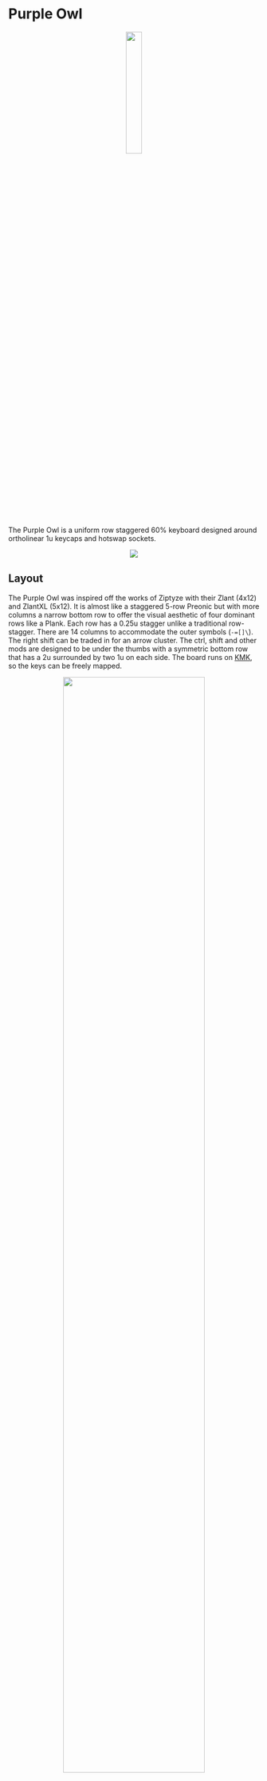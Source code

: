 # Purple Owl

<p align="center" width="100%">
    <img width="25%" src="assets/purple-owl-logo.png">
</p>

The Purple Owl is a uniform row staggered 60% keyboard designed around ortholinear 1u keycaps and hotswap sockets.

<p align="center" width="100%">
    <img src="assets/photos/day1.jpg">
</p>

## Layout
The Purple Owl was inspired off the works of Ziptyze with their Zlant (4x12) and ZlantXL (5x12). It is almost like a staggered 5-row Preonic but with more columns a narrow bottom row to offer the visual aesthetic of four dominant rows like a Plank. Each row has a 0.25u stagger unlike a traditional row-stagger. There are 14 columns to accommodate the outer symbols (`-=[]\`). The right shift can be traded in for an arrow cluster. The ctrl, shift and other mods are designed to be under the thumbs with a symmetric bottom row that has a 2u surrounded by two 1u on each side. The board runs on [KMK](http://kmkfw.io/), so the keys can be freely mapped.

<p align="center" width="100%">
    <img width="75%" src="assets/purple-owl-kle.png">
</p>

Link to the base layout at [Keyboard Layout Editor](http://www.keyboard-layout-editor.com/#/gists/7c51d0df5eb78da5dd614ee6019f13bc). KLE Raw is also available [here](purple-owl-kle.txt)

## Electronics
Instead of a traditional diode matrix, the Purple Owl implements a **scan chain** to poll the state of its switches using only 3 logic pins. This opens the door to support a wide variety of off-the-shelf microcontrollers including the Pro Micro layout variants popular in the mechanical keyboard community. KMK supports a scan chain scanner by default. So, any CircuitPython compatible board with the pinouts shown below should snap into Purple Owl. There is a solder jumper to select between two popular layouts - the Pro Micro variant and the Seeed XIAO variant. The Purple Owl design needs two power pins (3V3 and GND) and three logic pins (CLK, DATA, LATCH).

<p align="center" width="100%">
    <img width="75%" src="assets/pinout.jpeg">
</p>

> While, I currently have a bunch of RP2040 boards in various layouts, I eventually might test out KMK BLE wireless with some CircuitPython compatible nrf52840 board like the nice!nano, [Seeed nrf52840](https://www.seeedstudio.com/Seeed-XIAO-BLE-Sense-nRF52840-p-5253.html) or Adafruit QTPy Bluefruit (doesn't exist yet?). Anything with a JST connector for the battery.

## Seeed XIAO Mechanical Keyboard Contest
I came across an article for this [contest](https://www.seeedstudio.com/seeed-fusion-diy-xiao-mechanical-keyboard-contest.html) on [KBD.news](https://kbd.news/). The Purple Owl was designed to be powered by a [Seeed XIAO RP2040](https://www.seeedstudio.com/XIAO-RP2040-v1-0-p-5026.html) (or any CircuitPython compatible Seeed XIAO for that matter) and will be my entry in the contest! Seeed is sponsoring two fully [assembled PCBs](https://www.seeedstudio.com/pcb-assembly.html) - and that is an opportunity I simply couldn't pass on.

<p align="center" width="75%">
    <img src="assets/purple-owl-1p0-3D-top.png">
</p>

The tiny size of the Seeed XIAO RP2040 will be perfect to highlight the GPIO-efficient scan-chain design. Aside from the 61 switches, the Seeed XIAO RP2040 will drive 16 underglow LEDs which will look stunning in a laser cut case.

## News
- The prototype appeared on KBD.news! [Link](https://kbd.news/Purple-Owl-1581.html)

## Gallery
<p align="center" width="100%">
    <img src="assets/photos/day0.jpg">
</p>
<p align="center" width="100%">
    <img src="assets/photos/dark0.jpg">
</p>
<p align="center" width="100%">
    <img src="assets/photos/day2.jpg">
</p>
<p align="center" width="100%">
    <img src="assets/photos/dark1.jpg">
</p>
<p align="center" width="100%">
    <img src="assets/photos/day3.jpg">
</p>
<p align="center" width="100%">
    <img src="assets/photos/dark2.jpg">
</p>
<p align="center" width="100%">
    <img src="assets/photos/dark3.jpg">
</p>


## PCB
![done](https://img.shields.io/badge/Work-Complete-green?style=for-the-badge&logo=github)

### Externals
- Acheron MX footprints ([link](https://github.com/AcheronProject/acheron_MXH.pretty.git)) for Kailh hotswap sockets.
- Geometric animals art for the silkscreen ([link](https://www.etsy.com/listing/873524342/geometric-animals-bundle-svg-linear]))
- JLCPCB Tools for Kicad ([link](https://github.com/Bouni/kicad-jlcpcb-tools)) to generate the gerbers and assembly files for JLCPCB.

### Prototype v0.1
To get a feel for the layout I prototyped a board that runs off a RP2040 microcontroller, the Waveshare RP2040 Zero. When I started the prototype, I intended for the the final Purple Owl PCB to have all electronics integrated on the board, including the RP2040. The prototype PCB is simply a diode matrix of hotswap sockets and diodes hooked up to the Zero. No LEDs or anything fancy yet.

I referred to the "recommended minimums" on [Acheron Setup](http://acheronproject.com/acheron_setup/acheron_setup/) for board rules which are more constrained for some fields that the default JLCPCB setup. Laying out the switches is a cakewalk once you set the grid to 19.05mm (1u or 0.75in). For the stagger, set the grid to 4.7625mm (0.25u or 19.05/4mm). The controller is tilted by 26' which is along the ~~z~~slant of the columns.

<p align="center" width="100%">
    <img src="assets/purple-owl-prototype.png">
</p>

I checked for clearance pretty early on as soon as I had the swtiches and controller laid out to make sure the slightly tilted controller and USB cable seemed ok on the right side. I printed half(~ish) the layout flipped on paper to scale.

<p align="center" width="100%">
    <img width="50%" src="assets/prototype_clearance_check.jpg">
</p>

For assembly, I wanted to trial JLCPCB's assembly service - especially for hotswap sockets. While, I could simply solder the sockets myself, I was curious about JLCPCB's work. And, if it did work, then building the proper Purple Owl would be fairly turnkey.

The footprint for the JLCPCB [part](https://jlcpcb.com/partdetail/Kailh-CPG151101S11/C2803348) for the Kailh hotswap socket is centered around the socket itself. But, the switch footprint on the PCB is centered around the stem hole. So, I wrote a [small python snippet](pcb/tools/fix_pos.py) to fix the socket position and rotation in the POS assembly file. Below, you can see how it looks before (right) and after (left) the fix on the JLCPCB assembly preview.

<p align="center" width="100%">
    <img width="35%" src="assets/jlcpcb_fix_pos.png">
</p>

The cost for the PCB fabrication and assembly came up to $85 for 5 boards assembled. The 305 hotswap sockets (61 per board) going at 78 cents a piece for a total of about $24. In hindsight, I should have just assembled 2 boards considering this was a prototype, but my excitement got the better of me.

> Firmware Note: The Zero supports CircuitPython and thus, KMK. So, not much work to be done aside from the KMK config for the matrix. I'd need to add CircuitPython support for the RP2040 layout integrated on the proper Purple Owl (if I went that route), but that seems easy looking at [how it was ported](https://sourcegraph.com/github.com/adafruit/circuitpython/-/tree/ports/raspberrypi/boards/waveshare_rp2040_zero) for the Zero.

### Revelation: The Scan Chain

A while back, I had considered shift registers for scanning the switch matrix in passing when I had read this [Hackaday article](https://hackaday.com/2018/09/30/whats-the-cheapest-way-to-scan-lots-of-buttons/). Along the lines of using 2 shift registers for an 8x8 matrix - one serial-to-parallel to drive the columns and a parallel-to-serial to poll the rows. While this would use only two 8-bit shift registers, I'd still need diodes per switch for NKRO. However, I'd need no more than 5-6 pins to interface with the switch matrix over the two shift registers. At first glance, the approach didn't really seem any better than using a traditional diode matrix and routing the columns and rows to the IOs of the microcontroller (especially since I was considering integrating the RP2040 on the board).

Then, I stumbled upon an article for the [Hello World Smart Keyboard](https://kbd.news/Hello-Word-Smart-Keyboard-1569.html) project when Dovenyi posted their [#89 issue of the KBD News Digest](https://www.reddit.com/r/MechanicalKeyboards/comments/wdgbuy/keyboard_builders_digest_issue_89/) on r/mk. It was a curiously interesting design with 74HC165 shift registers polling _all_ switches latched in parallel along a 1xN matrix. Surely, this would need a lot of shift registers (one IC per 8 keys) and pull up resistors per switch. So, in terms of parts, the design used relatively more parts (and proper active components). Nonetheless, the most attractive part of the design was that it needed merely 3 pins to interface with the matrix.

While I was running a embarrassingly one-sided rubber ducking session with Dovenyi on that reddit thread, I realized something. Using fewer fins suddenly opens up a design where I can attach off-the-shelf (OTS) microcontroller boards right in between the switches (alongside the hotswap sockets) - underneath the switches and not on the side. Because, I'd only need to solder enough headers for functional and mechanical purpose. I could use something tiny like a [Adafruit QTPy RP2040](https://www.adafruit.com/product/4900) or [Pimoroni Tiny RP2040](https://shop.pimoroni.com/products/tiny-2040?variant=39560012234835) and merely use just one side of the pins between the sockets, and some on the other side for mechanical stability.

These uC (microcontroller) boards are typically 700mil wide with their columns of pins 600mil apart. They don't fit around hotswap sockets if you are using all the pins. It does work for soldered switch footprints like in the case of ErgoDash or ErgoTravel, but not for hotswap sockets because of the wider footprint. Hence, in the prototype I had the uC on the side. Secondly, the uC boards that have enough pins for a diode matrix are typically longer than 1U and won't fit across the rows of a row-staggered layout (while they do work for ortho or column staggered layouts). Now, these problems are washed out when you realize that you don't need to drill and solder headers for _all_ the pins. Just enough to get the job done. And, you don't really need to use a small board like the QTPy. Even a KB2040 would work - since you don't have to drill holes across the rows to access all the pins.

I had almost gone down the path of designing an integrated RP2040 board. Researched a bunch of popular designs and minimal RP2040 circuits, and printed all their schematics. I had even picked out the parts on LCSC and had calculated the trace widths and separation required for the differential pair routing for the USB Full Speed mode (90ohm Z_diff). Because I didn't think there was a _good_ design I where I could have the uC board underneath and not on the side...

And now, there was a way.

> Firmware Note: Looks like KMK has a scanner for shift registers ([see](https://github.com/KMKfw/kmk_firmware/blob/master/kmk/scanners/keypad.py)) that wraps CircuitPython's `keypad.ShiftRegisterKeys()`. Great!

### Production v1.0
The design uses 8 74HC165 (TSSOP-16 package) to form the scan chain. 7 of these poll the top 4 rows across 14 columns and the last one polls the bottom row. I've also added 16 underglow LEDs (WS2812B-V5). Compared to the prototype, the design now has a clean board edge tightly fitting the switches, since the uC now goes underneath. The uC is socketed to the board with through-hole headers. Out of the 14 pins of the Seeed XIAO RP2040, 11 are connected.

<p align="center" width="100%">
    <img src="assets/purple-owl-1p0-pcb.png">
</p>

There are jumpers to select the 3V3 source depending on the attached uC. And jumpers to select the power source (3.3V or 5V) for the LEDs. Though off-spec, The LEDs work fine on 3.3V, albeit slightly less bright than if powered by 5V. There wasn't enough space (while staying close to the board edge) to allow a through hole header for the 5V, so the design offers a jumper/through-hole that needs to be wired between the board and the jumper site if 5V is desired.

- JP1: Join `1-2` or `2-3` depending on where the 3V3 pin on the uC is. For the Seeed XIAO RP2040 variants short the `1-2`. And, for Pro Micro variants, short `2-3`.
- JP2: Join `1-2` to select the 3.3V source selected by JP1, or connect the 5V to `3` from the uC over a wire and join `2-3`.

For assembly, Seeed is sponsoring two fully assembled boards 🎉

<p align="center" width="100%">
    <img width="50%" src="assets/photos/pcb_mounting.jpg">
</p>

## Firmware

This project was my first experience with CircuitPython, let alone KMK. I am stunned how wasy it was to work with. Never did I think it would take just few lines of python to establish a fully functional keyboard with layers and underglow LEDs.

There are bringup scripts for the both PCB variants which test the PCB and demonstrate interfacing with the keyboard switches using native CircuitPython.
- [v0.1 bringup](firmware/v0.1/bringup.py) - diode matrix.
- [v1.0 bringup](firmware/v1.0/bringup.py) - scan chain. Using digitalio, it took about 1ms to scan 61 switches. 

The [setup](firmware/v0.1/main.py) for the prototype v0.1 diode matrix was fairly straightforward with KMK. I included three basic layers to start with (I really need the tilde/grave in my line of work). The physical layout of the switches were mapped to the layout with the `coord_mapping` setup.

The [build](firmware/v1.0/main.py) for the v1.0 PCB inherited the same layers. The firmware switched the `scanner` to the `ShiftRegisterKeys()` and updated the `coord_mapping` to the physical layout of the scan chain. KMK offeres a neat `RGB` extension to support the underglow LEDs. The underglow RGB controls are added on a layer. Looking at the sheer simplicity of the [RGB extension](https://github.com/KMKfw/kmk_firmware/blob/master/kmk/extensions/rgb.py) I might consider writing a fancy underglow mode or two. Since, this was a *proper* build, the [`boot.py`](firmware/v1.0/boot.py) was updated with a "dev mode" which hides CircuitPython enumerations (serial, midi and storage) except for the USB HID keyboard.

## Credits
- Layout inspired by Ziptyze's [Zlant](https://1upkeyboards.com/shop/keyboard-kits/diy-40-kits/zlant-40-acrylic-keyboard-kit/) and [ZlantXL](https://1upkeyboards.com/shop/keyboard-kits/diy-40-kits/zlantxl-50-mechanical-keyboard-kit/).
- Electronics inspired by Zhihui's [HanWen](https://github.com/peng-zhihui/HelloWord-Keyboard) and Tzarc's [Ghoul](https://github.com/tzarc/ghoul) which use shift registers to scan the matrix.
- Dovenyi and [Keyboard Builder's Digest](https://kbd.news/).
- Seeed DIY XIAO Mechanical Keyboard Contest, [Link](https://www.seeedstudio.com/seeed-fusion-diy-xiao-mechanical-keyboard-contest.html).
- Photography by Wife 😘.

<p align="center" width="100%">
    <img src="assets/photos/credits.jpg">
</p>

## Why
I have a gorgeous looking ortho keycap set, MT3 Cyber lying around and it was a shame to not have adorned on a board. I also loved the feel of a shift and ctrl under my left thumb like my setup on the Iris v6, a split column-staggered layout. But, I missed my arrows keys and outer column symbols (which were on a layer). Once, I saw the Zlant - I simply knew I had to make the Purple Owl. Plus, it's been a over a year since I designed a PCB, or worked on a [hobby electronics project](https://github.com/SonalPinto/krz-arduboy2) and wanted to get into something before I forget how to DIY.
